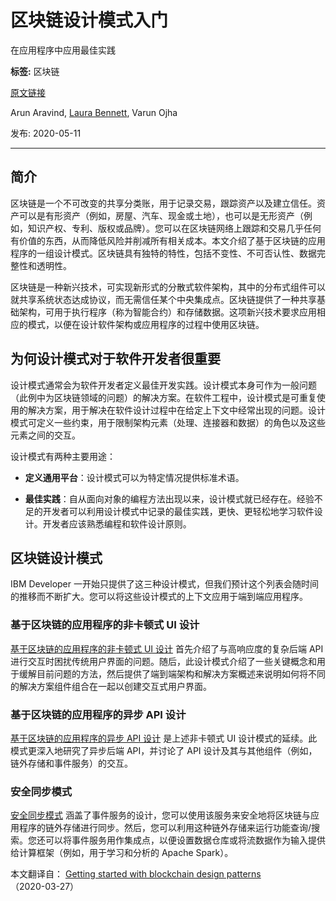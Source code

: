 # 区块链设计模式入门
在应用程序中应用最佳实践

**标签:** 区块链

[原文链接](https://developer.ibm.com/zh/articles/getting-started-with-blockchain-design-patterns/)

Arun Aravind, [Laura Bennett](https://developer.ibm.com/zh/profiles/lbenn), Varun Ojha

发布: 2020-05-11

* * *

## 简介

区块链是一个不可改变的共享分类账，用于记录交易，跟踪资产以及建立信任。资产可以是有形资产（例如，房屋、汽车、现金或土地），也可以是无形资产（例如，知识产权、专利、版权或品牌）。您可以在区块链网络上跟踪和交易几乎任何有价值的东西，从而降低风险并削减所有相关成本。本文介绍了基于区块链的应用程序的一组设计模式。区块链具有独特的特性，包括不变性、不可否认性、数据完整性和透明性。

区块链是一种新兴技术，可实现新形式的分散式软件架构，其中的分布式组件可以就共享系统状态达成协议，而无需信任某个中央集成点。区块链提供了一种共享基础架构，可用于执行程序（称为智能合约）和存储数据。这项新兴技术要求应用相应的模式，以便在设计软件架构或应用程序的过程中使用区块链。

## 为何设计模式对于软件开发者很重要

设计模式通常会为软件开发者定义最佳开发实践。设计模式本身可作为一般问题（此例中为区块链领域的问题）的解决方案。在软件工程中，设计模式是可重复使用的解决方案，用于解决在软件设计过程中在给定上下文中经常出现的问题。设计模式可定义一些约束，用于限制架构元素（处理、连接器和数据）的角色以及这些元素之间的交互。

设计模式有两种主要用途：

- **定义通用平台**：设计模式可以为特定情况提供标准术语。

- **最佳实践**：自从面向对象的编程方法出现以来，设计模式就已经存在。经验不足的开发者可以利用设计模式中记录的最佳实践，更快、更轻松地学习软件设计。开发者应该熟悉编程和软件设计原则。


## 区块链设计模式

IBM Developer 一开始只提供了这三种设计模式，但我们预计这个列表会随时间的推移而不断扩大。您可以将这些设计模式的上下文应用于端到端应用程序。

### 基于区块链的应用程序的非卡顿式 UI 设计

[基于区块链的应用程序的非卡顿式 UI 设计](https://github.com/IBM/BlockchainDevelopmentDesignPatterns/blob/master/docs/design_patterns/UIResponsivenessPattern.md) 首先介绍了与高响应度的复杂后端 API 进行交互时困扰传统用户界面的问题。随后，此设计模式介绍了一些关键概念和用于缓解目前问题的方法，然后提供了端到端架构和解决方案概述来说明如何将不同的解决方案组件组合在一起以创建交互式用户界面。

### 基于区块链的应用程序的异步 API 设计

[基于区块链的应用程序的异步 API 设计](https://github.com/IBM/BlockchainDevelopmentDesignPatterns/blob/master/docs/design_patterns/AsyncAPIPattern.md) 是上述非卡顿式 UI 设计模式的延续。此模式更深入地研究了异步后端 API，并讨论了 API 设计及其与其他组件（例如，链外存储和事件服务）的交互。

### 安全同步模式

[安全同步模式](https://github.com/IBM/BlockchainDevelopmentDesignPatterns/blob/master/docs/design_patterns/SecureSyncPattern.md) 涵盖了事件服务的设计，您可以使用该服务来安全地将区块链与应用程序的链外存储进行同步。然后，您可以利用这种链外存储来运行功能查询/搜索。您还可以将事件服务用作集成点，以便设置数据仓库或将流数据作为输入提供给计算框架（例如，用于学习和分析的 Apache Spark）。

本文翻译自： [Getting started with blockchain design patterns](https://developer.ibm.com/technologies/blockchain/articles/getting-started-with-blockchain-design-patterns)（2020-03-27）